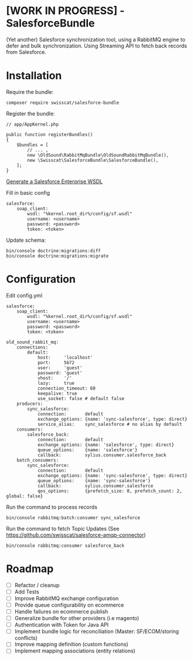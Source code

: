 # [WORK IN PROGRESS] - SalesforceBundle
(Yet another) Salesforce synchronization tool, using a RabbitMQ engine to defer and bulk synchronization.
Using Streaming API to fetch back records from Salesforce.

# Installation
Require the bundle:
```
composer require swisscat/salesforce-bundle
```
Register the bundle:
```
// app/AppKernel.php

public function registerBundles()
{
    $bundles = [
        // ... ,
        new \OldSound\RabbitMqBundle\OldSoundRabbitMqBundle(),
        new \Swisscat\SalesforceBundle\SalesforceBundle(),
    ];
}
```
[Generate a Salesforce Enterprise WSDL](https://www.google.ch/url?sa=t&rct=j&q=&esrc=s&source=web&cd=2&ved=0ahUKEwj1iIaG4urWAhVLOMAKHbmLB8IQFggtMAE&url=https%3A%2F%2Fdeveloper.salesforce.com%2Fdocs%2Fatlas.en-us.api_meta.meta%2Fapi_meta%2Fmeta_quickstart_get_WSDLs.htm&usg=AOvVaw3b146uriu3vh1Jhv5Gnt4p)

Fill in basic config

```
salesforce:
    soap_client:
        wsdl: "%kernel.root_dir%/config/sf.wsdl"
        username: <username>
        password: <password>
        token: <token>
```

Update schema:
```
bin/console doctrine:migrations:diff
bin/console doctrine:migrations:migrate
```

# Configuration
Edit config.yml
```
salesforce:
    soap_client:
        wsdl: "%kernel.root_dir%/config/sf.wsdl"
        username: <username>
        password: <password>
        token: <token>

old_sound_rabbit_mq:
    connections:
        default:
            host:     'localhost'
            port:     5672
            user:     'guest'
            password: 'guest'
            vhost:    '/'
            lazy:     true
            connection_timeout: 60
            keepalive: true
            use_socket: false # default false
    producers:
        sync_salesforce:
            connection:       default
            exchange_options: {name: 'sync-salesforce', type: direct}
            service_alias:    sync_salesforce # no alias by default
    consumers:
        salesforce_back:
            connection:       default
            exchange_options: {name: 'salesforce', type: direct}
            queue_options:    {name: 'salesforce'}
            callback:         sylius.consumer.salesforce_back
    batch_consumers:
        sync_salesforce:
            connection:       default
            exchange_options: {name: 'sync-salesforce', type: direct}
            queue_options:    {name: 'sync-salesforce'}
            callback:         sylius.consumer.salesforce
            qos_options:      {prefetch_size: 0, prefetch_count: 2, global: false}
```

Run the command to process records
```
bin/console rabbitmq:batch:consumer sync_salesforce
```

Run the command to fetch Topic Updates (See https://github.com/swisscat/salesforce-amqp-connector)
```
bin/console rabbitmq:consumer salesforce_back
```

# Roadmap

- [ ] Refactor / cleanup
- [ ] Add Tests
- [ ] Improve RabbitMQ exchange configuration
- [ ] Provide queue configurability on ecommerce
- [ ] Handle failures on ecommerce publish
- [ ] Generalize bundle for other providers (i.e magento)
- [ ] Authentication with Token for Java API
- [ ] Implement bundle logic for reconciliation (Master: SF/ECOM/storing conflicts)
- [ ] Improve mapping definition (custom functions)
- [ ] Implement mapping associations (entity relations)